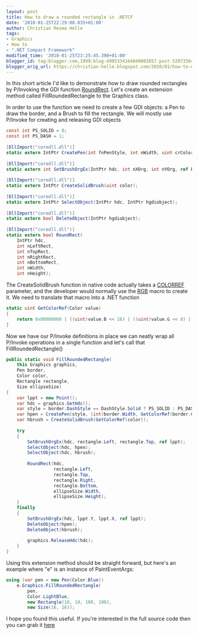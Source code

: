 ```yaml
---
layout: post
title: How to draw a rounded rectangle in .NETCF
date: '2010-01-25T22:29:00.035+01:00'
author: Christian Resma Helle
tags:
- Graphics
- How to
- ".NET Compact Framework"
modified_time: '2010-01-25T23:25:45.390+01:00'
blogger_id: tag:blogger.com,1999:blog-4995334164049002857.post-5297336445844260040
blogger_orig_url: https://christian-helle.blogspot.com/2010/01/how-to-draw-rounded-rectangle-in-netcf.html
---
```


In this short article I'd like to demonstrate how to draw rounded rectangles by P/Invoking the GDI function [RoundRect](http://msdn.microsoft.com/en-us/library/aa929212.aspx?WT.mc_id=DT-MVP-5004822). Let's create an extension method called FillRoundedRectangle to the Graphics class.  
  
In order to use the function we need to create a few GDI objects: a Pen to draw the border, and a Brush to fill the rectangle. We will mostly use P/Invoke for creating and releasing GDI objects  
  
```csharp
const int PS_SOLID = 0;
const int PS_DASH = 1;
 
[DllImport("coredll.dll")]
static extern IntPtr CreatePen(int fnPenStyle, int nWidth, uint crColor);
 
[DllImport("coredll.dll")]
static extern int SetBrushOrgEx(IntPtr hdc, int nXOrg, int nYOrg, ref Point lppt);
 
[DllImport("coredll.dll")]
static extern IntPtr CreateSolidBrush(uint color);
 
[DllImport("coredll.dll")]
static extern IntPtr SelectObject(IntPtr hdc, IntPtr hgdiobject);
 
[DllImport("coredll.dll")]
static extern bool DeleteObject(IntPtr hgdiobject);
 
[DllImport("coredll.dll")]
static extern bool RoundRect(
    IntPtr hdc, 
    int nLeftRect, 
    int nTopRect, 
    int nRightRect, 
    int nBottomRect, 
    int nWidth, 
    int nHeight);
```

The CreateSolidBrush function in native code actually takes a [COLORREF](http://msdn.microsoft.com/en-us/library/aa923096.aspx?WT.mc_id=DT-MVP-5004822) parameter, and the developer would normally use the [RGB](http://msdn.microsoft.com/en-us/library/aa927387.aspx?WT.mc_id=DT-MVP-5004822) macro to create it. We need to translate that macro into a .NET function  
  
```csharp
static uint GetColorRef(Color value)
{
    return 0x00000000 | ((uint)value.B << 16) | ((uint)value.G << 8) | (uint)value.R;
}
```
  
Now we have our P/Invoke definitions in place we can neatly wrap all P/Invoke operations in a single function and let's call that FillRoundedRectangle()  
  
```csharp
public static void FillRoundedRectangle(
    this Graphics graphics,
    Pen border,
    Color color,
    Rectangle rectangle,
    Size ellipseSize)
{
    var lppt = new Point();
    var hdc = graphics.GetHdc();
    var style = border.DashStyle == DashStyle.Solid ? PS_SOLID : PS_DASH;
    var hpen = CreatePen(style, (int)border.Width, GetColorRef(border.Color));
    var hbrush = CreateSolidBrush(GetColorRef(color));
 
    try
    {
        SetBrushOrgEx(hdc, rectangle.Left, rectangle.Top, ref lppt);
        SelectObject(hdc, hpen);
        SelectObject(hdc, hbrush);
 
        RoundRect(hdc, 
                  rectangle.Left, 
                  rectangle.Top, 
                  rectangle.Right, 
                  rectangle.Bottom, 
                  ellipseSize.Width, 
                  ellipseSize.Height);
    }
    finally
    {
        SetBrushOrgEx(hdc, lppt.Y, lppt.X, ref lppt);
        DeleteObject(hpen);
        DeleteObject(hbrush);
 
        graphics.ReleaseHdc(hdc);
    }
}
```
  
Using this extension method should be straight forward, but here's an example where "e" is an instance of PaintEventArgs:  

```csharp
using (var pen = new Pen(Color.Blue))
    e.Graphics.FillRoundedRectangle(
        pen, 
        Color.LightBlue, 
        new Rectangle(10, 10, 100, 100), 
        new Size(16, 16));
```  

I hope you found this useful. If you're interested in the full source code then you can grab it [here](/assets/samples/RoundedRectangle.cs)